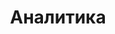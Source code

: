 ---
title: Аналитика
description: Интерпретация данных с целью получения значимой информации
nav_icon:
  vendor: bs
  name: hash
---